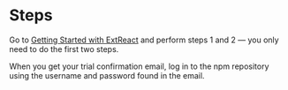 # Steps

Go to <a href="https://docs.sencha.com/extreact/7.0.0/guides/getting_started.html#getting_started_-_creating_your_first_extreact_application" target="_top">Getting Started with ExtReact</a> and perform steps 1 and 2 &mdash; you only
need to do the first two steps.

When you get your trial confirmation
email, log in to the npm repository using the
username and password
found in the email.
